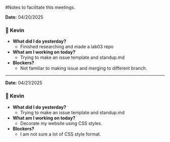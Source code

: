 #Notes to facilitate this meetings.

**Date:** 04/20/2025

### 👤 Kevin
- **What did I do yesterday?**
    - Finished researching and made a lab03 repo
- **What am I working on today?**
    - Trying to make an issue template and standup.md
- **Blockers?**
    - Not familiar to making issue and merging to different branch.

---

**Date:** 04/21/2025

### 👤 Kevin
- **What did I do yesterday?**
    - Trying to make an issue template and standup.md
- **What am I working on today?**
    - Decorate my website using CSS styles.
- **Blockers?**
    - I am not sure a lot of CSS style format.

